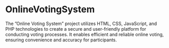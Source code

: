 # OnlineVotingSystem
The ”Online Voting System” project utilizes HTML, CSS, JavaScript, and PHP technologies to create a secure
and user-friendly platform for conducting voting processes. It enables efficient and reliable online voting, ensuring
convenience and accuracy for participants.
